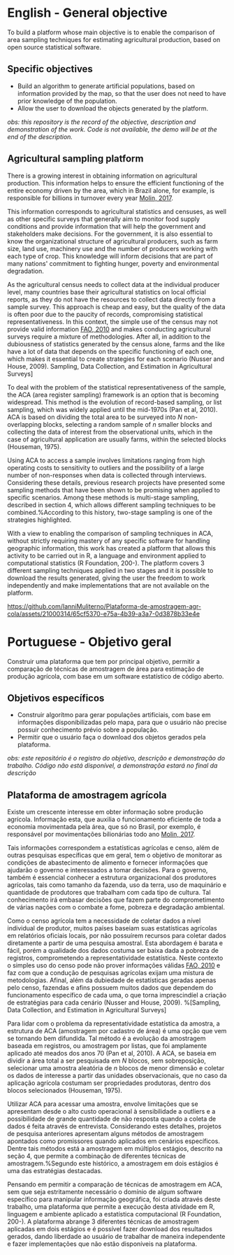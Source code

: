 # English - General objective
 To build a platform whose main objective is to enable the comparison of area sampling techniques for estimating agricultural production, based on open source statistical software.
 
## Specific objectives
- Build an algorithm to generate artificial populations, based on information provided by the map, so that the user does not need to have prior knowledge of the population.
- Allow the user to download the objects generated by the platform.

*obs: this repository is the record of the objective, description and demonstration of the work. Code is not available, the demo will be at the end of the description.*
## Agricultural sampling platform

There is a growing interest in obtaining information on agricultural production. This information helps to ensure the efficient functioning of the entire economy driven by the area, which in Brazil alone, for example, is responsible for billions in turnover every year [Molin, 2017](https://www.gazetadopovo.com.br/agronegocio/agricultura/na-contramao-da-crise-agronegocio-deve-puxar-pib-brasileiro-120108yf1mom1oaf8vua57y9f). 
 
This information corresponds to agricultural statistics and censuses, as well as other specific surveys that generally aim to monitor food supply conditions and provide information that will help the government and stakeholders make decisions. For the government, it is also essential to know the organizational structure of agricultural producers, such as farm size, land use, machinery use and the number of producers working with each type of crop. This knowledge will inform decisions that are part of many nations' commitment to fighting hunger, poverty and environmental degradation.
 
 As the agricultural census needs to collect data at the individual producer level, many countries base their agricultural statistics on local official reports, as they do not have the resources to collect data directly from a sample survey. This approach is cheap and easy, but the quality of the data is often poor due to the paucity of records, compromising statistical representativeness. In this context, the simple use of the census may not provide valid information [FAO, 2010]( world_census_of_agriculture/chapter02_r7) and makes conducting agricultural surveys require a mixture of methodologies. After all, in addition to the dubiousness of statistics generated by the census alone, farms and the like have a lot of data that depends on the specific functioning of each one, which makes it essential to create strategies for each scenario  (Nusser and House, 2009). Sampling, Data Collection, and Estimation in Agricultural Surveys]
 
 To deal with the problem of the statistical representativeness of the sample, the ACA (area register sampling) framework is an option that is becoming widespread. This method is the evolution of record-based sampling, or list sampling, which was widely applied until the mid-1970s (Pan et al, 2010).   ACA is based on dividing the total area to be surveyed into $N$ non-overlapping blocks, selecting a random sample of $n$ smaller blocks and collecting the data of interest from the observational units, which in the case of agricultural application are usually farms, within the selected blocks (Houseman, 1975).

 Using ACA to access a sample involves limitations ranging from high operating costs to sensitivity to outliers and the possibility of a large number of non-responses when data is collected through interviews. Considering these details, previous research projects have presented some sampling methods that have been shown to be promising when applied to specific scenarios. Among these methods is multi-stage sampling, described in section 4, which allows different sampling techniques to be combined.%According to this history, two-stage sampling is one of the strategies highlighted. 

 With a view to enabling the comparison of sampling techniques in ACA, without strictly requiring mastery of any specific software for handling geographic information, this work has created a platform that allows this activity to be carried out in R, a language and environment applied to computational statistics (R Foundation, 200-). The platform covers 3 different sampling techniques applied in two stages and it is possible to download the results generated, giving the user the freedom to work independently and make implementations that are not available on the platform.


https://github.com/IanniMuliterno/Plataforma-de-amostragem-agr-cola/assets/21000314/65cf5370-e75a-4b39-a3a7-0d3878b33e4e


# Portuguese -  Objetivo geral
 Construir uma plataforma que tem por principal objetivo, permitir a comparação de técnicas de amostragem de área para estimação de produção agrícola, com base em um software estatístico de código aberto.
 
## Objetivos específicos
- Construir algorítmo para gerar populações artificiais, com base em informações disponibilizadas pelo mapa, para que o usuário não precise possuir conhecimento prévio sobre a população.
- Permitir que o usuário faça o download dos objetos gerados pela plataforma.

*obs: este repositório é o registro do objetivo, descrição e demonstração do trabalho. Código não está disponível, a demonstraçõa estará no final da descrição*
## Plataforma de amostragem agrícola

Existe um crescente interesse em obter informação sobre produção agrícola. Informação esta, que auxilia o funcionamento eficiente de toda a economia movimentada pela área, que só no Brasil, por exemplo, é responsável por movimentações bilionárias todo ano [Molin, 2017](https://www.gazetadopovo.com.br/agronegocio/agricultura/na-contramao-da-crise-agronegocio-deve-puxar-pib-brasileiro-120108yf1mom1oaf8vua57y9f). 

 Tais informações correspondem a estatísticas agrícolas e censo, além de outras pesquisas específicas que em geral, tem o objetivo de monitorar as condições de abastecimento de alimento e fornecer informações que ajudarão o governo e interessados a tomar decisões. Para o governo, também é essencial conhecer a estrutura organizacional dos produtores agrícolas, tais como tamanho da fazenda, uso da terra, uso de maquinário e quantidade de produtores que trabalham com cada tipo de cultura. Tal conhecimento irá embasar decisões que fazem parte do comprometimento de várias nações com o combate a fome, pobreza e degradação ambiental.
 
 Como o censo agrícola tem a necessidade de coletar dados a nível individual de produtor, muitos países baseiam suas estatísticas agrícolas em relatórios oficiais locais, por não possuírem recursos para coletar dados diretamente a partir de uma pesquisa amostral. Esta abordagem é barata e fácil, porém a qualidade dos dados costuma ser baixa dada a pobreza de registros, comprometendo a representatividade estatística. Neste contexto o simples uso do censo pode não prover informações válidas [FAO, 2010]( world_census_of_agriculture/chapter02_r7) e faz com que a condução de pesquisas agrícolas exijam uma mistura de metodologias. Afinal, além da dubiedade de estatísticas geradas apenas pelo censo, fazendas e afins possuem muitos dados que dependem do funcionamento específico de cada uma, o que torna imprescindíel a criação de estratégias para cada cenário (Nusser and House, 2009). %[Sampling, Data Collection, and Estimation in Agricultural Surveys]

 
 Para lidar com o problema da representatividade estatística da amostra, a estrutura de ACA (amostragem por cadastro de área) é uma opção que vem se tornando bem difundida. Tal método é a evolução da amostragem baseada em registros, ou amostragem por listas, que foi amplamente aplicado até meados dos anos 70 (Pan et al, 2010).   A ACA, se baseia em dividir a área total a ser pesquisada em $N$ blocos, sem sobreposição, selecionar uma amostra aleatória de $n$ blocos de menor dimensão e coletar os dados de interesse a partir das unidades observacionais, que no caso da aplicação agrícola costumam ser propriedades produtoras, dentro dos blocos selecionados (Houseman, 1975).

 Utilizar ACA para acessar uma amostra, envolve limitações que se apresentam desde o alto custo operacional à sensibilidade a outliers e a possibilidade de grande quantidade de não resposta quando a coleta de dados é feita através de entrevista. Considerando estes detalhes, projetos de pesquisa anteriores apresentam alguns métodos de amostragem apontados como promissores quando aplicados em cenários específicos. Dentre tais métodos está a amostragem em múltiplos estágios, descrito na seção 4, que permite a combinação de diferentes técnicas de amostragem.%Segundo este histórico, a amostragem em dois estágios é uma das estratégias destacadas.

 
 Pensando em permitir a comparação de técnicas de amostragem em ACA, sem que seja estritamente necessário o domínio de algum software específico para manipular informação geográfica, foi criada através deste trabalho, uma plataforma que permite a execução desta atividade em R, linguagem e ambiente aplicado a estatística computacional (R Foundation, 200-). A plataforma abrange 3 diferentes técnicas de amostragem aplicadas em dois estágios e é possível fazer download dos resultados gerados, dando liberdade ao usuário de trabalhar de maneira independente e fazer implementações que não estão disponíveis na plataforma.



